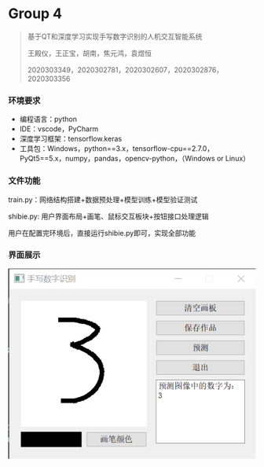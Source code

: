 # Group 4

>基于QT和深度学习实现手写数字识别的人机交互智能系统
>
>王殿仪，王正宝，胡南，焦元鸿，袁煜恒
>
>2020303349，2020302781，2020302607，2020302876，2020303356



### 环境要求

- 编程语言：python
- IDE：vscode，PyCharm
- 深度学习框架：tensorflow.keras
- 工具包：Windows，python==3.x，tensorflow-cpu==2.7.0，PyQt5==5.x，numpy，pandas，opencv-python，（Windows or Linux）



### 文件功能

train.py：网络结构搭建+数据预处理+模型训练+模型验证测试

shibie.py: 用户界面布局+画笔、鼠标交互板块+按钮接口处理逻辑

用户在配置完环境后，直接运行shibie.py即可，实现全部功能



### 界面展示

![predict](predict.png)
